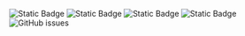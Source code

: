 ![Static Badge](https://img.shields.io/badge/blacklists-60-000000) ![Static Badge](https://img.shields.io/badge/blacklisted-2846851-cc0000) ![Static Badge](https://img.shields.io/badge/whitelisted-2245-00CC00) ![Static Badge](https://img.shields.io/badge/streaming_blacklist-28107-000000) ![GitHub issues](https://img.shields.io/github/issues/fabriziosalmi/blacklists)
